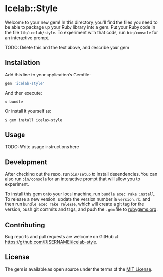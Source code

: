# Icelab::Style

Welcome to your new gem! In this directory, you'll find the files you need to be able to package up your Ruby library into a gem. Put your Ruby code in the file `lib/icelab/style`. To experiment with that code, run `bin/console` for an interactive prompt.

TODO: Delete this and the text above, and describe your gem

## Installation

Add this line to your application's Gemfile:

```ruby
gem 'icelab-style'
```

And then execute:

    $ bundle

Or install it yourself as:

    $ gem install icelab-style

## Usage

TODO: Write usage instructions here

## Development

After checking out the repo, run `bin/setup` to install dependencies. You can also run `bin/console` for an interactive prompt that will allow you to experiment.

To install this gem onto your local machine, run `bundle exec rake install`. To release a new version, update the version number in `version.rb`, and then run `bundle exec rake release`, which will create a git tag for the version, push git commits and tags, and push the `.gem` file to [rubygems.org](https://rubygems.org).

## Contributing

Bug reports and pull requests are welcome on GitHub at https://github.com/[USERNAME]/icelab-style.

## License

The gem is available as open source under the terms of the [MIT License](http://opensource.org/licenses/MIT).
